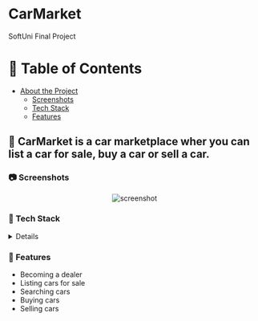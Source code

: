 # CarMarket
SoftUni Final Project

<!-- Table of Contents -->
# :notebook_with_decorative_cover: Table of Contents

- [About the Project](#star2-about-the-project)
  * [Screenshots](#camera-screenshots)
  * [Tech Stack](#space_invader-tech-stack)
  * [Features](#dart-features)

<!-- About the Project -->
## :star2: CarMarket is a car marketplace wher you can list a car for sale, buy a car or sell a car.


<!-- Screenshots -->
### :camera: Screenshots

<div align="center"> 
  <img src="https://prnt.sc/WWYoRX0EcUIA" alt="screenshot" />
</div>


<!-- TechStack -->
### :space_invader: Tech Stack

<details>
  <ul>
    <li><a href="https://dotnet.microsoft.com/en-us/apps/aspnet">ASP.NET</a></li>
    <li><a href="https://dotnet.microsoft.com/en-us/">C#</a></li>
    <li><a href="https://getbootstrap.com/">Bootstrap</a></li>
    <li><a href="https://en.wikipedia.org/wiki/Microsoft_SQL_Server">MSSQL</a></li>
    <li><a href="https://learn.microsoft.com/en-us/ef/">Entity Framework</a></li>
  </ul>
</details>

<!-- Features -->
### :dart: Features

- Becoming a dealer
- Listing cars for sale
- Searching cars
- Buying cars
- Selling cars
